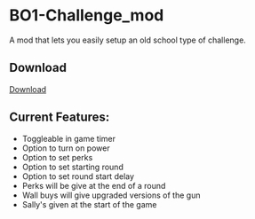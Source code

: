 # BO1-Challenge_mod
 A mod that lets you easily setup an old school type of challenge.

## Download

[Download](https://www.mediafire.com/file/7zkylndqfv72h8s/BO1-ChallengeMod.zip/file)

## Current Features:
- Toggleable in game timer
- Option to turn on power
- Option to set perks
- Option to set starting round
- Option to set round start delay
- Perks will be give at the end of a round
- Wall buys will give upgraded versions of the gun
- Sally's given at the start of the game
